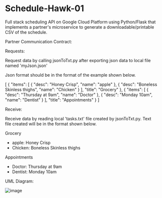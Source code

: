# Schedule-Hawk-01
Full stack scheduling API on Google Cloud Platform using Python/Flask that implements a partner's microservice to generate a downloadable/printable 
CSV of the schedule.

Partner Communication Contract:

Requests:

Request data by calling jsonToTxt.py after exporting json data to local file named 'myJson.json'

Json format should be in the format of the example shown below.

[
    {
        "items": [
            {
                "desc": "Honey Crisp",
                "name": "apple"
            },
            {
                "desc": "Boneless Skinless thighs",
                "name": "Chicken"
            }
        ],
        "title": "Grocery"
    },
    {
        "items": [
            {
                "desc": "Thursday at 9am",
                "name": "Doctor"
            },
            {
                "desc": "Monday 10am",
                "name": "Dentist"
            }
        ],
        "title": "Appointments"
    }
]

Receive:

Receive data by reading local 'tasks.txt' file created by jsonToTxt.py.
Text file created will be in the format shown below.

Grocery 
- apple: Honey Crisp 
- Chicken: Boneless Skinless thighs 

Appointments 
- Doctor: Thursday at 9am 
- Dentist: Monday 10am 

UML Diagram:

![image](https://user-images.githubusercontent.com/59400213/180667332-f6654a71-b9b4-44db-abfe-63e75131147d.png)

